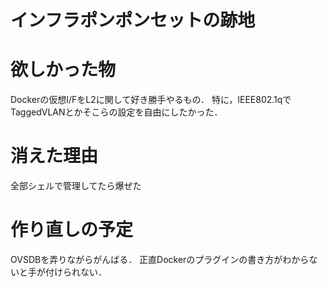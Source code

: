 インフラポンポンセットの跡地
=====================

# 欲しかった物
Dockerの仮想I/FをL2に関して好き勝手やるもの．
特に，IEEE802.1qでTaggedVLANとかそこらの設定を自由にしたかった．

# 消えた理由
全部シェルで管理してたら爆ぜた

# 作り直しの予定
OVSDBを弄りながらがんばる．
正直Dockerのプラグインの書き方がわからないと手が付けられない．
